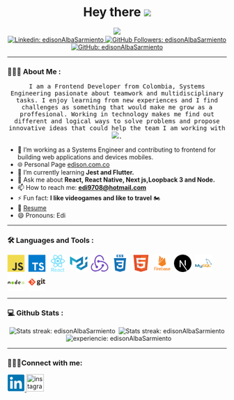 
<h1 align="center">
  Hey there
  <img src="https://media.giphy.com/media/hvRJCLFzcasrR4ia7z/giphy.gif" width="30px"/>
</h1>

<div id="header" align="center">
  <img src="https://media.giphy.com/media/fvx95jkua5th3YeThr/giphy.gif" width="200"/>
</div>

<div id="badges" align="center">
  <a href="https://www.linkedin.com/in/edison-jordan-alba-sarmiento-866799154/" target="_blank">
    <img
      src="https://img.shields.io/badge/-LinkedIn-blue?style=flat-square&logo=Linkedin&logoColor=white&link=https://www.linkedin.com/in/edison-jordan-alba-sarmiento-866799154/"
      alt="Linkedin: edisonAlbaSarmiento"
    />
  </a>
  <a href="https://github.com/edisonAlbaSarmiento/" target="_blank">
    <img
      src="https://komarev.com/ghpvc/?username=edisonAlbaSarmiento"
      alt="GitHub Followers: edisonAlbaSarmiento"
    />
  </a>
  <a href="https://github.com/edisonAlbaSarmiento?tab=followers" target="_blank">
    <img
      src="https://img.shields.io/github/followers/edisonAlbaSarmiento?label=follow&style=social"
      alt="GitHub: edisonAlbaSarmiento"
    />
  </a>
</div>

---

### 👨🏻‍💻 About Me :
<samp>
  <p align="center">I am a Frontend Developer from Colombia,
    Systems Engineering pasionate about teamwork and multidisciplinary tasks. I enjoy learning from new experiences and I find challenges as something that would make me grow as a proffesional. Working in technology makes me find out different and logical ways to solve problems and propose innovative ideas that could help the team I am working with  <img src="https://media.giphy.com/media/WUlplcMpOCEmTGBtBW/giphy.gif" width="60">.</p>
</samp>

- 🔭  I’m working as a Systems Engineer and contributing to frontend for building web applications and devices mobiles.
- 🌐  Personal Page <a href="https://edison.com.co" target="_blank">
   edison.com.co
  </a>
- 🌱 I’m currently learning **Jest and Flutter.**
- 💬 Ask me about **React, React Native, Next js,Loopback 3 and Node.**
- 📫 How to reach me: **edi9708@hotmail.com**
- ⚡ Fun fact: **I like videogames and like to travel** 🏍
- 📝 [Resume](https://github.com/edisonAlbaSarmiento/edisonAlbaSarmiento/raw/main/files/edison-alba-cv.pdf)
- 😄 Pronouns: Edi


---

### :hammer_and_wrench: Languages and Tools :

<div>
    <img src="https://github.com/devicons/devicon/blob/master/icons/javascript/javascript-original.svg" title="JavaScript" alt="JavaScript" width="40" height="40"/>&nbsp;
    <img src="https://github.com/devicons/devicon/blob/master/icons/typescript/typescript-original.svg" title="Typescript" alt="Typescript" width="40" height="40"/>&nbsp;
  <img src="https://github.com/devicons/devicon/blob/master/icons/react/react-original-wordmark.svg" title="React" alt="React" width="40" height="40"/>&nbsp;
  <img src="https://github.com/devicons/devicon/blob/master/icons/materialui/materialui-original.svg" title="Material UI" alt="Material UI" width="40" height="40"/>&nbsp;
  <img src="https://github.com/devicons/devicon/blob/master/icons/redux/redux-original.svg" title="Redux" alt="Redux " width="40" height="40"/>&nbsp;
  <img src="https://github.com/devicons/devicon/blob/master/icons/css3/css3-plain-wordmark.svg"  title="CSS3" alt="CSS" width="40" height="40"/>&nbsp;
  <img src="https://github.com/devicons/devicon/blob/master/icons/html5/html5-original.svg" title="HTML5" alt="HTML" width="40" height="40"/>&nbsp;
  <img src="https://github.com/devicons/devicon/blob/master/icons/firebase/firebase-plain-wordmark.svg" title="Firebase" alt="Firebase" width="40" height="40"/>&nbsp;
  <img src="https://github.com/devicons/devicon/blob/master/icons/nextjs/nextjs-original.svg" title="Nextjs"  alt="Nextjs" width="40" height="40"/>&nbsp;
  <img src="https://github.com/devicons/devicon/blob/master/icons/mysql/mysql-original-wordmark.svg" title="MySQL"  alt="MySQL" width="40" height="40"/>&nbsp;
  <img src="https://github.com/devicons/devicon/blob/master/icons/nodejs/nodejs-original-wordmark.svg" title="NodeJS" alt="NodeJS" width="40" height="40"/>&nbsp;
  <img src="https://github.com/devicons/devicon/blob/master/icons/git/git-original-wordmark.svg" title="Git" **alt="Git" width="40" height="40"/>
</div>

---

### 💻 Github Stats :
<div align="center">
   <img
      src="https://github-readme-stats.vercel.app/api?username=edisonAlbaSarmiento&count_private=true&show_icons=true&theme=radical"
      alt="Stats streak: edisonAlbaSarmiento"
         width="400"
    />&nbsp;
    <img
      src="https://github-readme-streak-stats.herokuapp.com/?user=edisonAlbaSarmiento&theme=radical&date_format=M%20j%5B%2C%20Y%5D"
      alt="Stats streak: edisonAlbaSarmiento"
      width="400"
    />
</div>
<div align="center">
  &nbsp;
  <img
      src="https://github-readme-stats.vercel.app/api/top-langs/?username=edisonAlbaSarmiento&show_icons=true&theme=radical"
      alt="experiencie: edisonAlbaSarmiento"
      width="300px"
    />
</div>
 
---

### 👨🏻‍💻Connect with me:
<div>
  <a href="https://www.linkedin.com/in/edison-jordan-alba-sarmiento-866799154/" target="_blank">
    <img src="https://github.com/devicons/devicon/blob/master/icons/linkedin/linkedin-original.svg" title="Linkedin" **alt="Linkedin" width="40" height="40"/>
  </a>
   <a href=" https://www.instagram.com/edison_alba_s/" target="_blank">
    <img src="https://cdn.jsdelivr.net/npm/simple-icons@3.0.1/icons/instagram.svg" title="instagram" **alt="instagram" width="40" height="40" color="red"/>
  </a>
 
</div>

